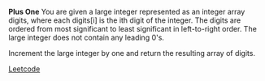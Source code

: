 **Plus One**
You are given a large integer represented as an integer array digits, where each digits[i] is the ith digit of the integer. The digits are ordered from most significant to least significant in left-to-right order. The large integer does not contain any leading 0's.

Increment the large integer by one and return the resulting array of digits.

[Leetcode](https://leetcode.com/problems/plus-one/description/?envType=study-plan-v2&envId=top-interview-150)